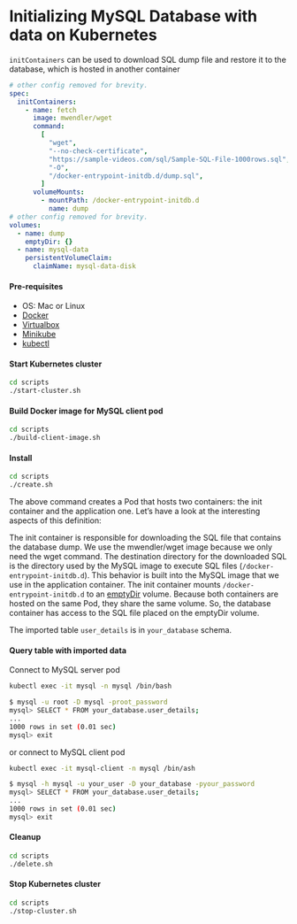 # Initializing MySQL Database with data on Kubernetes

`initContainers` can be used to download SQL dump file and restore it to
the database, which is hosted in another container

```yaml
# other config removed for brevity.
spec:
  initContainers:
    - name: fetch
      image: mwendler/wget
      command:
        [
          "wget",
          "--no-check-certificate",
          "https://sample-videos.com/sql/Sample-SQL-File-1000rows.sql",
          "-O",
          "/docker-entrypoint-initdb.d/dump.sql",
        ]
      volumeMounts:
        - mountPath: /docker-entrypoint-initdb.d
          name: dump
# other config removed for brevity.
volumes:
  - name: dump
    emptyDir: {}
  - name: mysql-data
    persistentVolumeClaim:
      claimName: mysql-data-disk
```

#### Pre-requisites

- OS: Mac or Linux
- [Docker](https://docs.docker.com/install/)
- [Virtualbox](https://www.virtualbox.org/manual/ch02.html)
- [Minikube](https://kubernetes.io/docs/tasks/tools/install-minikube/)
- [kubectl](https://kubernetes.io/docs/tasks/tools/install-kubectl/)

#### Start Kubernetes cluster

```bash
cd scripts
./start-cluster.sh
```

#### Build Docker image for MySQL client pod

```bash
cd scripts
./build-client-image.sh
```

#### Install

```bash
cd scripts
./create.sh
```

The above command creates a Pod that hosts two containers: the init container
and the application one. Let’s have a look at the interesting aspects of this
definition:

The init container is responsible for downloading the SQL file that contains the
database dump. We use the mwendler/wget image because we only need the wget
command. The destination directory for the downloaded SQL is the directory used
by the MySQL image to execute SQL files (`/docker-entrypoint-initdb.d`). This
behavior is built into the MySQL image that we use in the application container.
The init container mounts `/docker-entrypoint-initdb.d` to an [emptyDir](https://www.alibabacloud.com/blog/kubernetes-volume-basics-emptydir-and-persistentvolume_594834)
volume. Because both containers are hosted on the same Pod, they share the same
volume. So, the database container has access to the SQL file placed on the
emptyDir volume.

The imported table `user_details` is in `your_database` schema.

#### Query table with imported data

Connect to MySQL server pod

```bash
kubectl exec -it mysql -n mysql /bin/bash

$ mysql -u root -D mysql -proot_password
mysql> SELECT * FROM your_database.user_details;
...
1000 rows in set (0.01 sec)
mysql> exit
```

or connect to MySQL client pod

```bash
kubectl exec -it mysql-client -n mysql /bin/ash

$ mysql -h mysql -u your_user -D your_database -pyour_password
mysql> SELECT * FROM your_database.user_details;
...
1000 rows in set (0.01 sec)
mysql> exit
```

#### Cleanup

```bash
cd scripts
./delete.sh
```

#### Stop Kubernetes cluster

```bash
cd scripts
./stop-cluster.sh
```

